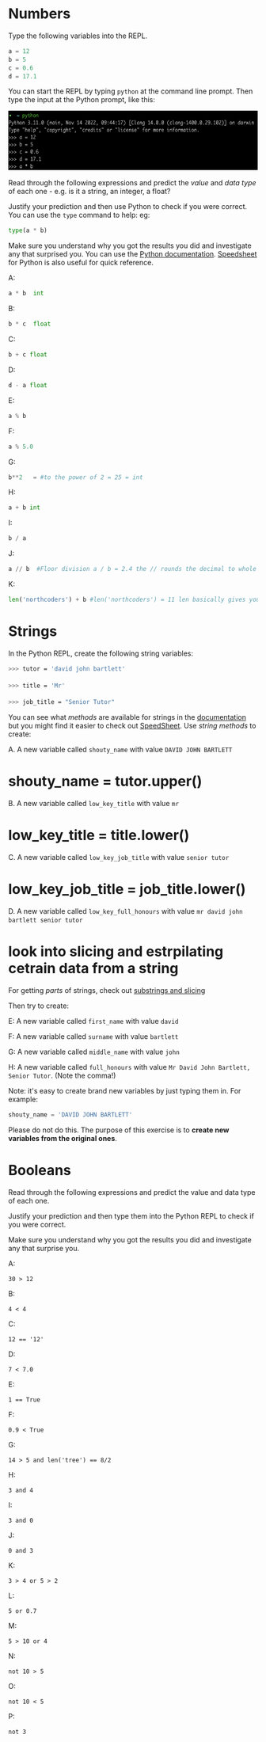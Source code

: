 # Numbers

Type the following variables into the REPL.

```python
a = 12
b = 5
c = 0.6
d = 17.1
```

You can start the REPL by typing `python` at the command line prompt. Then type the input at the Python prompt, like this:

<img src="img/repl.png" alt="" width=609 height=120 title="Python REPL"></img>

Read through the following expressions and predict the _value_ and _data type_ of each one - e.g. is it a string, an integer, a float?

Justify your prediction and then use Python to check if you were correct. You can use the `type` command to help: eg:

```python
type(a * b)
```

Make sure you understand why you got the results you did and investigate any that surprised you. You can use the [Python documentation](https://docs.python.org/3/).
[Speedsheet](https://speedsheet.io/s/python) for Python is also useful for quick reference.

A:

```python
a * b  int
```

B:

```python
b * c  float 
```

C:

```python
b + c float
```

D:

```python
d - a float 
```

E:

```python
a % b 
```

F:

```python
a % 5.0
```

G:

```python
b**2   = #to the power of 2 = 25 = int 
```

H:

```python
a + b int 
```

I:

```python
b / a 
```

J:

```python
a // b  #Floor division a / b = 2.4 the // rounds the decimal to whole number so a // b = 2 
```

K:

```python
len('northcoders') + b #len('northcoders') = 11 len basically gives you the number of letters in the word

```

# Strings

In the Python REPL, create the following string variables:

```bash
>>> tutor = 'david john bartlett'

>>> title = 'Mr'

>>> job_title = "Senior Tutor"

```

You can see what _methods_ are available for strings in the [documentation](https://docs.python.org/3/library/stdtypes.html#text-sequence-type-str)
but you might find it easier to check out [SpeedSheet](https://speedsheet.io/s/python?q=strings-only#T7xJ). Use _string methods_ to create:

A. A new variable called `shouty_name` with value `DAVID JOHN BARTLETT` 

# shouty_name = tutor.upper()

B. A new variable called `low_key_title` with value `mr`

# low_key_title = title.lower()

C. A new variable called `low_key_job_title` with value `senior tutor`

# low_key_job_title = job_title.lower()


D. A new variable called `low_key_full_honours` with value `mr david john bartlett senior tutor`

# look into slicing and estrpilating cetrain data from a string


For getting _parts_ of strings, check out [substrings and slicing](https://speedsheet.io/s/python?q=strings-only#nXRd)

Then try to create:

E: A new variable called `first_name` with value `david`

F: A new variable called `surname` with value `bartlett`

G: A new variable called `middle_name` with value `john`

H: A new variable called `full_honours` with value `Mr David John Bartlett, Senior Tutor`. (Note the comma!)

Note: it's easy to create brand new variables by just typing them in. For example:

```python
shouty_name = 'DAVID JOHN BARTLETT'
```

Please do not do this. The purpose of this exercise is to **create new variables from the original ones**.

# Booleans

Read through the following expressions and predict the value and data type of each one.

Justify your prediction and then type them into the Python REPL to check if you were correct.

Make sure you understand why you got the results you did and investigate any that surprise you.

A:

```
30 > 12
```

B:

```
4 < 4
```

C:

```
12 == '12'
```

D:

```
7 < 7.0
```

E:

```
1 == True
```

F:

```
0.9 < True
```

G:

```
14 > 5 and len('tree') == 8/2
```

H:

```
3 and 4
```

I:

```
3 and 0
```

J:

```
0 and 3
```

K:

```
3 > 4 or 5 > 2
```

L:

```
5 or 0.7
```

M:

```
5 > 10 or 4
```

N:

```
not 10 > 5
```

O:

```
not 10 < 5
```

P:

```
not 3
```
